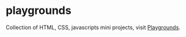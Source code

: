 # playgrounds

Collection of HTML, CSS, javascripts mini projects, visit [Playgrounds](https://keyvisions.github.io/playgrounds/index.html).

